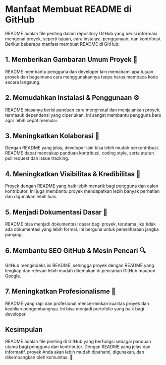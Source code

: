 # Manfaat Membuat README di GitHub

README adalah file penting dalam repository GitHub yang berisi informasi mengenai proyek, seperti tujuan, cara instalasi, penggunaan, dan kontribusi. Berikut beberapa manfaat membuat README di GitHub:

## 1. Memberikan Gambaran Umum Proyek 📖
README membantu pengguna dan developer lain memahami apa tujuan proyek dan bagaimana cara menggunakannya tanpa harus membaca kode secara langsung.

## 2. Memudahkan Instalasi & Penggunaan ⚙️
README biasanya berisi panduan cara menginstal dan menjalankan proyek, termasuk dependensi yang diperlukan. Ini sangat membantu pengguna baru agar lebih cepat memulai.

## 3. Meningkatkan Kolaborasi 🤝
Dengan README yang jelas, developer lain bisa lebih mudah berkontribusi. README dapat mencakup panduan kontribusi, coding style, serta aturan pull request dan issue tracking.

## 4. Meningkatkan Visibilitas & Kredibilitas 🚀
Proyek dengan README yang baik lebih menarik bagi pengguna dan calon kontributor. Ini juga membantu proyek mendapatkan lebih banyak perhatian dan digunakan lebih luas.

## 5. Menjadi Dokumentasi Dasar 📝
README bisa menjadi dokumentasi dasar bagi proyek, terutama jika tidak ada dokumentasi yang lebih formal. Ini berguna untuk pemeliharaan jangka panjang.

## 6. Membantu SEO GitHub & Mesin Pencari 🔍
GitHub mengindeks isi README, sehingga proyek dengan README yang lengkap dan relevan lebih mudah ditemukan di pencarian GitHub maupun Google.

## 7. Meningkatkan Profesionalisme 🎯
README yang rapi dan profesional mencerminkan kualitas proyek dan keahlian pengembangnya. Ini bisa menjadi portofolio yang baik bagi developer.

## Kesimpulan
README adalah file penting di GitHub yang berfungsi sebagai panduan utama bagi pengguna dan kontributor. Dengan README yang jelas dan informatif, proyek Anda akan lebih mudah dipahami, digunakan, dan dikembangkan oleh komunitas. 🚀

